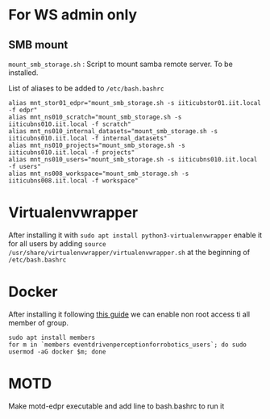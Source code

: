 # For WS admin only

## SMB mount
``mount_smb_storage.sh`` : Script to mount samba remote server. To be installed.

List of aliases to be added to ``/etc/bash.bashrc``

```
alias mnt_stor01_edpr="mount_smb_storage.sh -s iiticubstor01.iit.local -f edpr"
alias mnt_ns010_scratch="mount_smb_storage.sh -s iiticubns010.iit.local -f scratch"
alias mnt_ns010_internal_datasets="mount_smb_storage.sh -s iiticubns010.iit.local -f internal_datasets"
alias mnt_ns010_projects="mount_smb_storage.sh -s iiticubns010.iit.local -f projects"
alias mnt_ns010_users="mount_smb_storage.sh -s iiticubns010.iit.local -f users"
alias mnt_ns008_workspace="mount_smb_storage.sh -s iiticubns008.iit.local -f workspace"
```
# Virtualenvwrapper

After installing it with ``sudo apt install python3-virtualenvwrapper`` enable it for all users by adding ``source /usr/share/virtualenvwrapper/virtualenvwrapper.sh`` at the beginning of ``/etc/bash.bashrc``

# Docker
After installing it following [this guide](https://docs.docker.com/engine/install/ubuntu/) we can enable 
non root access ti all member of group.

``` 
sudo apt install members
for m in `members eventdrivenperceptionforrobotics_users`; do sudo usermod -aG docker $m; done
```

# MOTD

Make motd-edpr executable and add line to bash.bashrc to run it